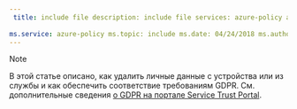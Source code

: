```yaml
---
 title: include file description: include file services: azure-policy author: eross-msft
 
ms.service: azure-policy ms.topic: include ms.date: 04/24/2018 ms.author: lizross ms.custom: include file ms.collection: M365-identity-device-management
---
```


>[!Note] 
> В этой статье описано, как удалить личные данные с устройства или из службы и как обеспечить соответствие требованиям GDPR. См. дополнительные сведения [о GDPR на портале Service Trust Portal](https://servicetrust.microsoft.com/ViewPage/GDPRGetStarted).
